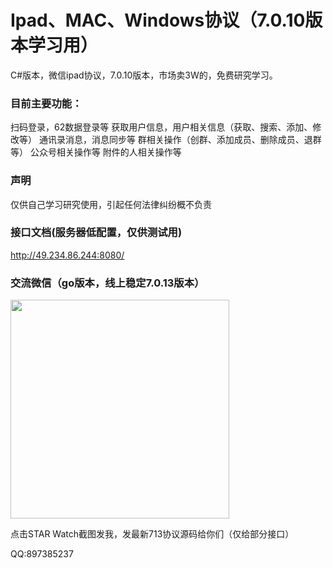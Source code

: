 # Ipad、MAC、Windows协议（7.0.10版本学习用）

C#版本，微信ipad协议，7.0.10版本，市场卖3W的，免费研究学习。

### 目前主要功能：
扫码登录，62数据登录等
获取用户信息，用户相关信息（获取、搜索、添加、修改等）
通讯录消息，消息同步等
群相关操作（创群、添加成员、删除成员、退群等）
公众号相关操作等
附件的人相关操作等

### 声明
仅供自己学习研究使用，引起任何法律纠纷概不负责

### 接口文档(服务器低配置，仅供测试用)
<a href="http://49.234.86.244:8080/" target="_blank">http://49.234.86.244:8080/</a>

### 交流微信（go版本，线上稳定7.0.13版本）
 <img src="http://47.98.226.166:81/0.jpg" width = "350" height = "350" alt="" align=center />
 
点击STAR Watch截图发我，发最新713协议源码给你们（仅给部分接口）

QQ:897385237



